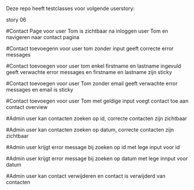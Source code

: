 Deze repo heeft testclasses voor volgende userstory:

story 06

#Contact Page voor user Tom is zichtbaar na inloggen user Tom en navigeren naar contact pagina

#Contact toevoegenn voor user tom zonder input geeft correcte error messages

#Contact toevoegen voor user tom enkel firstname en lastname ingevuld geeft verwachte error messages en firstname en lastname zijn sticky

#Contact toevoegen voor user Tom zonder email geeft verwachte error messages en email is sticky

#Contact toevoegen voor user Tom met geldige input voegt contact toe aan contact overview

#Admin user kan contacten zoeken op id, correcte contacten zijn zichtbaar

#Admin user kan contacten zoeken op datum, correcte contacten zijn zichtbaar

#Admin user krijgt error message bij zoeken op id met lege input voor id

#Admin user krijgt error message bij zoeken op datum met lege innput voor datum

#Admin user kan contact verwijderen en contact is verwijderd van contacten



